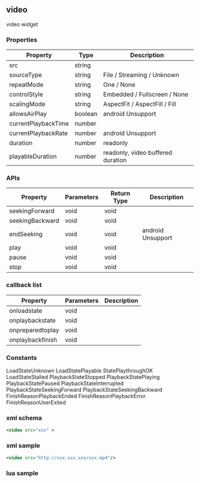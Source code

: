 ## video
video widget

### Properties
| Property      | Type          | Description   |
| ------------- | ------------- | ------------- |
| src | string | |
| sourceType | string | File / Streaming / Unknown |
| repeatMode | string | One / None |
| controlStyle | string | Embedded / Fullscreen / None |
| scalingMode | string | AspectFit / AspectFill / Fill |
| allowsAirPlay | boolean | android Unsupport |
| currentPlaybackTime | number | |
| currentPlaybackRate | number | android Unsupport |
| duration | number | readonly |
| playableDuration | number | readonly, video buffered duration |

### APIs
| Property      | Parameters    | Return Type   | Description   |
| ------------- | ------------- | ------------- | ------------- |
| seekingForward | void | void | |
| seekingBackward | void | void | |
| endSeeking | void | void | android Unsupport |
| play | void | void | |
| pause | void | void | |
| stop | void | void | |

### callback list
| Property      | Parameters    | Description   |
| ------------- | ------------- | ------------- |
| onloadstate | void | |
| onplaybackstate | void | |
| onpreparedtoplay | void | |
| onplaybackfinish | void | |

### Constants
LoadStateUnknown
LoadStatePlayable
StatePlaythroughOK
LoadStateStalled
PlaybackStateStopped
PlaybackStatePlaying
PlaybackStatePaused
PlaybackStateInterrupted
PlaybackStateSeekingForward
PlaybackStateSeekingBackward
FinishReasonPlaybackEnded
FinishReasonPlaybackError
FinishReasonUserExited

### xml schema
```xml
<video src="xxx" >
```

### xml sample
```xml
<video src="http://xxx.xxx.xxx/xxx.mp4"/>
```

### lua sample
```lua

```
